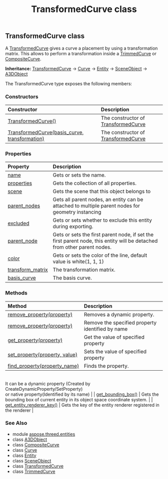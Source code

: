 ﻿---
title: TransformedCurve class
second_title: Aspose.3D for Python via .NET API References
description: 
type: docs
weight: 370
url: /python-net/aspose.threed.entities/transformedcurve/
is_root: false
---

## TransformedCurve class

A [TransformedCurve](/3d/python-net/aspose.threed.entities/transformedcurve) gives a curve a placement by using a transformation matrix.
This allows to perform a transformation inside a [TrimmedCurve](/3d/python-net/aspose.threed.entities/trimmedcurve) or [CompositeCurve](/3d/python-net/aspose.threed.entities/compositecurve).



**Inheritance:** [TransformedCurve](/3d/python-net/aspose.threed.entities/transformedcurve) → 
[Curve](/3d/python-net/aspose.threed.entities/curve) → 
[Entity](/3d/python-net/aspose.threed/entity) → 
[SceneObject](/3d/python-net/aspose.threed/sceneobject) → 
[A3DObject](/3d/python-net/aspose.threed/a3dobject)



The TransformedCurve type exposes the following members:

### Constructors
| Constructor | Description |
| :- | :- |
| [TransformedCurve()](/3d/python-net/aspose.threed.entities/transformedcurve/__init__/#) | The constructor of [TransformedCurve](/3d/python-net/aspose.threed.entities/transformedcurve) |
| [TransformedCurve(basis_curve, transformation)](/3d/python-net/aspose.threed.entities/transformedcurve/__init__/#Curve-aspose.threed.utilities.Matrix4) | The constructor of [TransformedCurve](/3d/python-net/aspose.threed.entities/transformedcurve) |


### Properties
| Property | Description |
| :- | :- |
| [name](/3d/python-net/aspose.threed.entities/transformedcurve/name) | Gets or sets the name. |
| [properties](/3d/python-net/aspose.threed.entities/transformedcurve/properties) | Gets the collection of all properties. |
| [scene](/3d/python-net/aspose.threed.entities/transformedcurve/scene) | Gets the scene that this object belongs to |
| [parent_nodes](/3d/python-net/aspose.threed.entities/transformedcurve/parent_nodes) | Gets all parent nodes, an entity can be attached to multiple parent nodes for geometry instancing |
| [excluded](/3d/python-net/aspose.threed.entities/transformedcurve/excluded) | Gets or sets whether to exclude this entity during exporting. |
| [parent_node](/3d/python-net/aspose.threed.entities/transformedcurve/parent_node) | Gets or sets the first parent node, if set the first parent node, this entity will be detached from other parent nodes. |
| [color](/3d/python-net/aspose.threed.entities/transformedcurve/color) | Gets or sets the color of the line, default value is white(1, 1, 1) |
| [transform_matrix](/3d/python-net/aspose.threed.entities/transformedcurve/transform_matrix) | The transformation matrix. |
| [basis_curve](/3d/python-net/aspose.threed.entities/transformedcurve/basis_curve) | The basis curve. |


### Methods
| Method | Description |
| :- | :- |
| [remove_property(property)](/3d/python-net/aspose.threed.entities/transformedcurve/remove_property/#Property) | Removes a dynamic property. |
| [remove_property(property)](/3d/python-net/aspose.threed.entities/transformedcurve/remove_property/#str) | Remove the specified property identified by name |
| [get_property(property)](/3d/python-net/aspose.threed.entities/transformedcurve/get_property/#str) | Get the value of specified property |
| [set_property(property, value)](/3d/python-net/aspose.threed.entities/transformedcurve/set_property/#str-any) | Sets the value of specified property |
| [find_property(property_name)](/3d/python-net/aspose.threed.entities/transformedcurve/find_property/#str) | Finds the property.<br/>It can be a dynamic property (Created by CreateDynamicProperty/SetProperty) <br/>or native property(Identified by its name) |
| [get_bounding_box()](/3d/python-net/aspose.threed.entities/transformedcurve/get_bounding_box/#) | Gets the bounding box of current entity in its object space coordinate system. |
| [get_entity_renderer_key()](/3d/python-net/aspose.threed.entities/transformedcurve/get_entity_renderer_key/#) | Gets the key of the entity renderer registered in the renderer |



### See Also
* module [aspose.threed.entities](..)
* class [A3DObject](/3d/python-net/aspose.threed/a3dobject)
* class [CompositeCurve](/3d/python-net/aspose.threed.entities/compositecurve)
* class [Curve](/3d/python-net/aspose.threed.entities/curve)
* class [Entity](/3d/python-net/aspose.threed/entity)
* class [SceneObject](/3d/python-net/aspose.threed/sceneobject)
* class [TransformedCurve](/3d/python-net/aspose.threed.entities/transformedcurve)
* class [TrimmedCurve](/3d/python-net/aspose.threed.entities/trimmedcurve)
